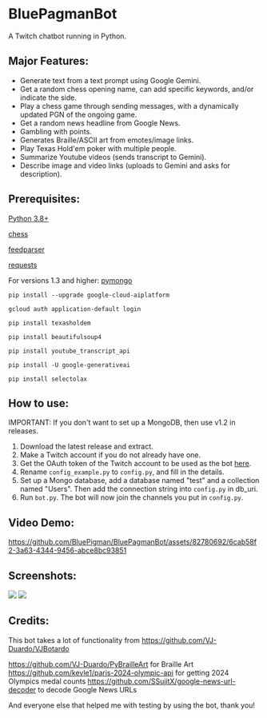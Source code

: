 # BluePagmanBot
A Twitch chatbot running in Python. 

##  Major Features:
- Generate text from a text prompt using Google Gemini.
- Get a random chess opening name, can add specific keywords, and/or indicate the side.
- Play a chess game through sending messages, with a dynamically updated PGN of the ongoing game.
- Get a random news headline from Google News.
- Gambling with points.
- Generates Braille/ASCII art from emotes/image links.
- Play Texas Hold'em poker with multiple people.
- Summarize Youtube videos (sends transcript to Gemini).
- Describe image and video links (uploads to Gemini and asks for description).
## Prerequisites: 
[Python 3.8+](https://www.python.org/downloads/)

[chess](https://pypi.org/project/chess/)

[feedparser](https://pypi.org/project/feedparser/)

[requests](https://pypi.org/project/requests/)

For versions 1.3 and higher:
[pymongo](https://pypi.org/project/pymongo/)

``pip install --upgrade google-cloud-aiplatform``


``gcloud auth application-default login``

``pip install texasholdem``

``pip install beautifulsoup4``

``pip install youtube_transcript_api``

``pip install -U google-generativeai``

``pip install selectolax``


## How to use: 

IMPORTANT: If you don't want to set up a MongoDB, then use v1.2 in releases.

1. Download the latest release and extract.
2. Make a Twitch account if you do not already have one.
3. Get the OAuth token of the Twitch account to be used as the bot [here](https://twitchapps.com/tmi/).
4. Rename `config_example.py` to `config.py`, and fill in the details.
5. Set up a Mongo database, add a database named "test" and a collection named "Users". Then add the connection string into `config.py` in db_uri.
6. Run `bot.py`. The bot will now join the channels you put in `config.py`.

## Video Demo:
https://github.com/BluePigman/BluePagmanBot/assets/82780692/6cab58f2-3a63-4344-9456-abce8bc93851

## Screenshots: 

<img src="https://user-images.githubusercontent.com/82780692/187820763-d8b24c7f-979a-42ca-b28e-d872e84f0c0e.png"> <img  src="https://user-images.githubusercontent.com/82780692/187818815-f37aa7df-b9ed-4d67-b32c-f58cc55ea2ba.png">


## Credits:

This bot takes a lot of functionality from https://github.com/VJ-Duardo/VJBotardo


https://github.com/VJ-Duardo/PyBrailleArt for Braille Art
https://github.com/kevle1/paris-2024-olympic-api for getting 2024 Olympics medal counts
https://github.com/SSujitX/google-news-url-decoder to decode Google News URLs

And everyone else that helped me with testing by using the bot, thank you!
